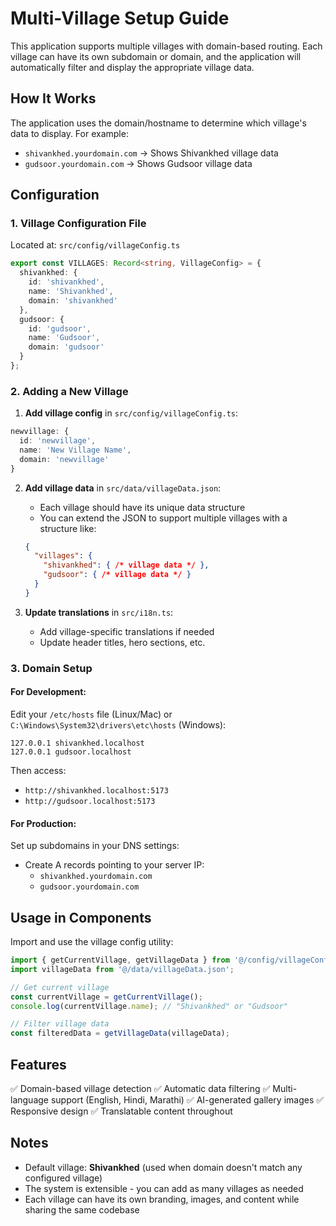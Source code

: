 # Multi-Village Setup Guide

This application supports multiple villages with domain-based routing. Each village can have its own subdomain or domain, and the application will automatically filter and display the appropriate village data.

## How It Works

The application uses the domain/hostname to determine which village's data to display. For example:
- `shivankhed.yourdomain.com` → Shows Shivankhed village data
- `gudsoor.yourdomain.com` → Shows Gudsoor village data

## Configuration

### 1. Village Configuration File
Located at: `src/config/villageConfig.ts`

```typescript
export const VILLAGES: Record<string, VillageConfig> = {
  shivankhed: {
    id: 'shivankhed',
    name: 'Shivankhed',
    domain: 'shivankhed'
  },
  gudsoor: {
    id: 'gudsoor',
    name: 'Gudsoor',
    domain: 'gudsoor'
  }
};
```

### 2. Adding a New Village

1. **Add village config** in `src/config/villageConfig.ts`:
```typescript
newvillage: {
  id: 'newvillage',
  name: 'New Village Name',
  domain: 'newvillage'
}
```

2. **Add village data** in `src/data/villageData.json`:
   - Each village should have its unique data structure
   - You can extend the JSON to support multiple villages with a structure like:
   ```json
   {
     "villages": {
       "shivankhed": { /* village data */ },
       "gudsoor": { /* village data */ }
     }
   }
   ```

3. **Update translations** in `src/i18n.ts`:
   - Add village-specific translations if needed
   - Update header titles, hero sections, etc.

### 3. Domain Setup

#### For Development:
Edit your `/etc/hosts` file (Linux/Mac) or `C:\Windows\System32\drivers\etc\hosts` (Windows):
```
127.0.0.1 shivankhed.localhost
127.0.0.1 gudsoor.localhost
```

Then access:
- `http://shivankhed.localhost:5173`
- `http://gudsoor.localhost:5173`

#### For Production:
Set up subdomains in your DNS settings:
- Create A records pointing to your server IP:
  - `shivankhed.yourdomain.com`
  - `gudsoor.yourdomain.com`

## Usage in Components

Import and use the village config utility:

```typescript
import { getCurrentVillage, getVillageData } from '@/config/villageConfig';
import villageData from '@/data/villageData.json';

// Get current village
const currentVillage = getCurrentVillage();
console.log(currentVillage.name); // "Shivankhed" or "Gudsoor"

// Filter village data
const filteredData = getVillageData(villageData);
```

## Features

✅ Domain-based village detection
✅ Automatic data filtering
✅ Multi-language support (English, Hindi, Marathi)
✅ AI-generated gallery images
✅ Responsive design
✅ Translatable content throughout

## Notes

- Default village: **Shivankhed** (used when domain doesn't match any configured village)
- The system is extensible - you can add as many villages as needed
- Each village can have its own branding, images, and content while sharing the same codebase
